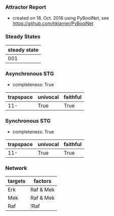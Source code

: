 

### Attractor Report
 * created on 18. Oct. 2016 using PyBoolNet, see https://github.com/hklarner/PyBoolNet

### Steady States
| steady state |
| ------------ | 
| 001          |

### Asynchronous STG
 * completeness: True

| trapspace      | univocal  | faithful  |
| -------------- | --------- | --------- |
| 11-            | True      | True      |

### Synchronous STG
 * completeness: True

| trapspace      | univocal  | faithful  |
| -------------- | --------- | --------- |
| 11-            | True      | True      |

### Network
| targets | factors               |
| ------- | --------------------- |
| Erk     | Raf & Mek | Mek & Erk |
| Mek     | Raf & Mek | Erk       |
| Raf     | !Raf | !Erk           |

